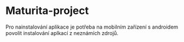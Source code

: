 # Maturita-project
Pro nainstalování aplikace je potřeba na mobilním zařízení s androidem povolit instalování aplkací z neznámích zdrojů.

